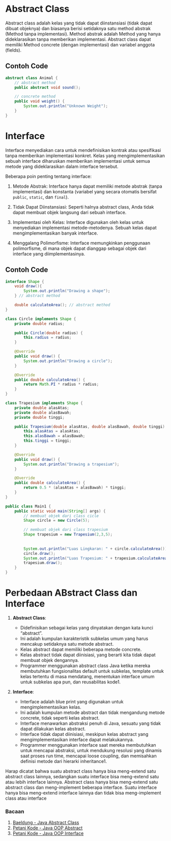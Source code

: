 # Abstract Class
Abstract class adalah kelas yang tidak dapat diinstansiasi (tidak dapat dibuat objeknya) dan biasanya berisi setidaknya satu method abstrak (Method tanpa implementasi). Method abstrak adalah Method yang hanya dideklarasikan tanpa memberikan implementasi. Abstract class dapat memiliki Method concrete (dengan implementasi) dan variabel anggota (fields).

## Contoh Code
```java
abstract class Animal {
    // abstract method
    public abstract void sound();

    // concrete method
    public void weight() {
        System.out.println("Unknown Weight");
    }
}
```
# Interface
Interface menyediakan cara untuk mendefinisikan kontrak atau spesifikasi tanpa memberikan implementasi konkret. Kelas yang mengimplementasikan sebuah interface diharuskan memberikan implementasi untuk semua metode yang dideklarasikan dalam interface tersebut.

Beberapa poin penting tentang interface:

1. Metode Abstrak: Interface hanya dapat memiliki metode abstrak (tanpa implementasi) dan konstanta (variabel yang secara otomatis bersifat `public`, `static`, dan `final`).

2. Tidak Dapat Diinstansiasi: Seperti halnya abstract class, Anda tidak dapat membuat objek langsung dari sebuah interface.

3. Implementasi oleh Kelas: Interface digunakan oleh kelas untuk menyediakan implementasi metode-metodenya. Sebuah kelas dapat mengimplementasikan banyak interface.

4. Menggalang Polimorfisme: Interface memungkinkan penggunaan polimorfisme, di mana objek dapat dianggap sebagai objek dari interface yang diimplementasinya.

## Contoh Code
```java
interface Shape {
    void draw(){
        System.out.println("Drawing a shape");
    } // abstract method

    double calculateArea(); // abstract method
}

class Circle implements Shape {
    private double radius;

    public Circle(double radius) {
        this.radius = radius;
    }

    @Override
    public void draw() {
        System.out.println("Drawing a circle");
    }

    @Override
    public double calculateArea() {
        return Math.PI * radius * radius;
    }
}

class Trapesium implements Shape {
    private double alasAtas;
    private double alasBawah;
    private double tinggi;

    public Trapesium(double alasAtas, double alasBawah, double tinggi) {
        this.alasAtas = alasAtas;
        this.alasBawah = alasBawah;
        this.tinggi = tinggi;
    }

    @Override
    public void draw() {
        System.out.println("Drawing a trapesium");
    }

    @Override
    public double calculateArea() {
        return 0.5 * (alasAtas + alasBawah) * tinggi;
    }
}

public class Main1 {
    public static void main(String[] args) {
        // membuat objek dari class cicle
        Shape circle = new Circle(5);

        // membuat objek dari class trapesium
        Shape trapesium = new Trapesium(2,3,5);
        
        
        System.out.println("Luas Lingkaran: " + circle.calculateArea());
        circle.draw();
        System.out.println("Luas Trapesium: " + trapesium.calculateArea());
        trapesium.draw();
    }
}
```
# Perbedaan ABstract Class dan Interface
1. **Abstract Class**:
    - Didefinisikan sebagai kelas yang dinyatakan dengan kata kunci “abstract”.
    - Ini adalah kumpulan karakteristik subkelas umum yang harus mencakup setidaknya satu metode abstract.
    - Kelas abstract dapat memiliki beberapa metode concrete.
    - Kelas abstract tidak dapat diinisiasi, yang berarti kita tidak dapat membuat objek dengannya.
    - Programmer menggunakan abstract class Java ketika mereka membutuhkan fungsionalitas default untuk subkelas, template untuk kelas tertentu di masa mendatang, menentukan interface umum untuk subkelas apa pun, dan reusabilitas kode1.

2. **Interface**:
    - Interface adalah blue print yang digunakan untuk mengimplementasikan kelas.
    - Ini adalah kumpulan metode abstract dan tidak mengandung metode concrete, tidak seperti kelas abstract.
    - Interface menawarkan abstraksi penuh di Java, sesuatu yang tidak dapat dilakukan kelas abstract.
    - Interface tidak dapat diinisiasi, meskipun kelas abstract yang mengimplementasikan interface dapat melakukannya.
    - Programmer menggunakan interface saat mereka membutuhkan untuk mencapai abstraksi, untuk mendukung resolusi yang dinamis saat proses run time, mencapai loose coupling, dan memisahkan definisi metode dari hierarki inheritance1.

Harap dicatat bahwa suatu abstract class hanya bisa meng-extend satu abstract class lainnya, sedangkan suatu interface bisa meng-extend satu atau lebih interface lainnya. Abstract class hanya bisa meng-extend satu abstract class dan meng-implement beberapa interface. Suatu interface hanya bisa meng-extend interface lainnya dan tidak bisa meng-implement class atau interface
### Bacaan
1. [Baeldung - Java Abstract Class](https://www.baeldung.com/java-abstract-class)
2. [Petani Kode - Java OOP Abstract](https://www.petanikode.com/java-oop-abstract/)
3. [Petani Kode - Java OOP Interface](https://www.petanikode.com/java-oop-abstract/)